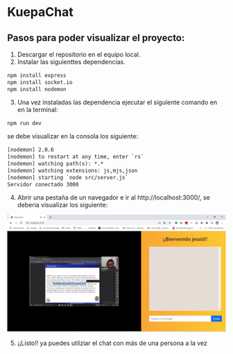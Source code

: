 # KuepaChat

## Pasos para poder visualizar el proyecto:

1. Descargar el repositorio en el equipo local.
2. Instalar las siguienttes dependencias.
```
npm install express
npm install socket.io
npm install nodemon
```
3. Una vez instaladas las dependencia ejecutar el siguiente comando en en la terminal:
```
npm run dev
```
se debe visualizar en la consola los siguiente:
```
[nodemon] 2.0.6
[nodemon] to restart at any time, enter `rs`
[nodemon] watching path(s): *.*
[nodemon] watching extensions: js,mjs,json
[nodemon] starting `node src/server.js`
Servidor conectado 3000
```
4. Abrir una pestaña de un navegador e ir al http://localhost:3000/, se deberia visualizar los siguiente:

![texto cualquiera por si no carga la imagen](https://github.com/JessEscobar/KuepaChat/blob/main/img/ChatKuepa.png)

5. ¡¡Listo!! ya puedes utilziar el chat con más de una persona a la vez 

